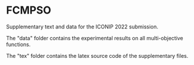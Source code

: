 # FCMPSO

Supplementary text and data for the ICONIP 2022 submission.

The "data" folder contains the experimental results on all multi-objective functions.

The "tex" folder contains the latex source code of the supplementary files.